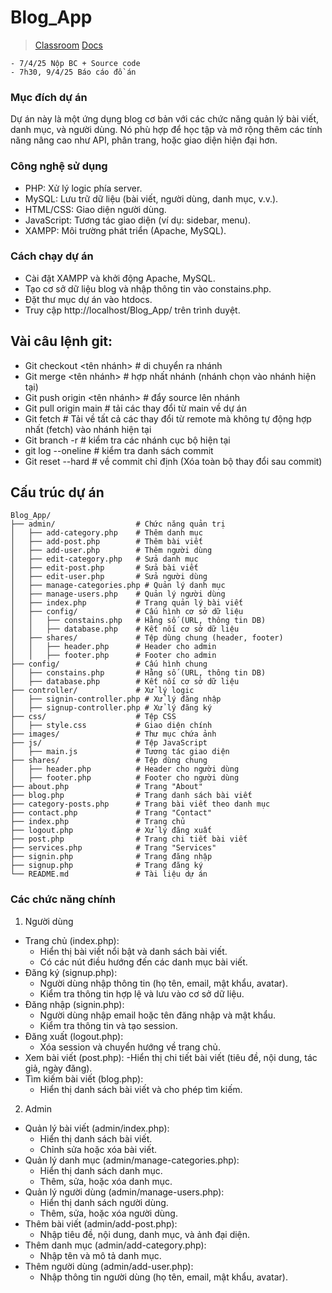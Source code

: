 # Blog_App

> [Classroom](https://classroom.google.com/u/0/c/NzQ5OTkyMzU3MTQy) [Docs](https://docs.google.com/spreadsheets/d/1UzBbwM3lt-sTwVuCZHm5MYIAFbV_Y6HGWXxu6OOtbzk/edit?gid=801622215#gid=801622215)

```
- 7/4/25 Nộp BC + Source code
- 7h30, 9/4/25 Báo cáo đồ án
```

### Mục đích dự án

Dự án này là một ứng dụng blog cơ bản với các chức năng quản lý bài viết, danh mục, và người dùng. Nó phù hợp để học tập và mở rộng thêm các tính năng nâng cao như API, phân trang, hoặc giao diện hiện đại hơn.

### Công nghệ sử dụng
- PHP: Xử lý logic phía server.
- MySQL: Lưu trữ dữ liệu (bài viết, người dùng, danh mục, v.v.).
- HTML/CSS: Giao diện người dùng.
- JavaScript: Tương tác giao diện (ví dụ: sidebar, menu).
- XAMPP: Môi trường phát triển (Apache, MySQL).

### Cách chạy dự án
- Cài đặt XAMPP và khởi động Apache, MySQL.
- Tạo cơ sở dữ liệu blog và nhập thông tin vào constains.php.
- Đặt thư mục dự án vào htdocs.
- Truy cập http://localhost/Blog_App/ trên trình duyệt.

## Vài câu lệnh git:

- Git checkout <tên nhánh> # di chuyển ra nhánh
- Git merge <tên nhánh> # hợp nhất nhánh (nhánh chọn vào nhánh hiện tại)
- Git push origin <tên nhánh> # đẩy source lên nhánh
- Git pull origin main # tải các thay đổi từ main về dự án
- Git fetch # Tải về tất cả các thay đổi từ remote mà không tự động hợp nhất (fetch) vào nhánh hiện tại
- Git branch -r # kiểm tra các nhánh cục bộ hiện tại
- git log --oneline # kiểm tra danh sách commit
- Git reset --hard <id commit> # về commit chỉ định (Xóa toàn bộ thay đổi sau commit)


## Cấu trúc dự án

```
Blog_App/
├── admin/                  # Chức năng quản trị
│   ├── add-category.php    # Thêm danh mục
│   ├── add-post.php        # Thêm bài viết
│   ├── add-user.php        # Thêm người dùng
│   ├── edit-category.php   # Sửa danh mục
│   ├── edit-post.php       # Sửa bài viết
│   ├── edit-user.php       # Sửa người dùng
│   ├── manage-categories.php # Quản lý danh mục
│   ├── manage-users.php    # Quản lý người dùng
│   ├── index.php           # Trang quản lý bài viết
│   ├── config/             # Cấu hình cơ sở dữ liệu
│   │   ├── constains.php   # Hằng số (URL, thông tin DB)
│   │   ├── database.php    # Kết nối cơ sở dữ liệu
│   ├── shares/             # Tệp dùng chung (header, footer)
│   │   ├── header.php      # Header cho admin
│   │   ├── footer.php      # Footer cho admin
├── config/                 # Cấu hình chung
│   ├── constains.php       # Hằng số (URL, thông tin DB)
│   ├── database.php        # Kết nối cơ sở dữ liệu
├── controller/             # Xử lý logic
│   ├── signin-controller.php # Xử lý đăng nhập
│   ├── signup-controller.php # Xử lý đăng ký
├── css/                    # Tệp CSS
│   ├── style.css           # Giao diện chính
├── images/                 # Thư mục chứa ảnh
├── js/                     # Tệp JavaScript
│   ├── main.js             # Tương tác giao diện
├── shares/                 # Tệp dùng chung
│   ├── header.php          # Header cho người dùng
│   ├── footer.php          # Footer cho người dùng
├── about.php               # Trang "About"
├── blog.php                # Trang danh sách bài viết
├── category-posts.php      # Trang bài viết theo danh mục
├── contact.php             # Trang "Contact"
├── index.php               # Trang chủ
├── logout.php              # Xử lý đăng xuất
├── post.php                # Trang chi tiết bài viết
├── services.php            # Trang "Services"
├── signin.php              # Trang đăng nhập
├── signup.php              # Trang đăng ký
└── README.md               # Tài liệu dự án
```

### Các chức năng chính
1. Người dùng
- Trang chủ (index.php):
    - Hiển thị bài viết nổi bật và danh sách bài viết.
    - Có các nút điều hướng đến các danh mục bài viết.
- Đăng ký (signup.php):
    - Người dùng nhập thông tin (họ tên, email, mật khẩu, avatar).
    - Kiểm tra thông tin hợp lệ và lưu vào cơ sở dữ liệu.
- Đăng nhập (signin.php):
    - Người dùng nhập email hoặc tên đăng nhập và mật khẩu.
    - Kiểm tra thông tin và tạo session.
- Đăng xuất (logout.php):
    - Xóa session và chuyển hướng về trang chủ.
- Xem bài viết (post.php):
     -Hiển thị chi tiết bài viết (tiêu đề, nội dung, tác giả, ngày đăng).
- Tìm kiếm bài viết (blog.php):
    - Hiển thị danh sách bài viết và cho phép tìm kiếm.
2. Admin
- Quản lý bài viết (admin/index.php):
    - Hiển thị danh sách bài viết.
    - Chỉnh sửa hoặc xóa bài viết.
- Quản lý danh mục (admin/manage-categories.php):
    - Hiển thị danh sách danh mục.
    - Thêm, sửa, hoặc xóa danh mục.
- Quản lý người dùng (admin/manage-users.php):
    - Hiển thị danh sách người dùng.
    - Thêm, sửa, hoặc xóa người dùng.
- Thêm bài viết (admin/add-post.php):
    - Nhập tiêu đề, nội dung, danh mục, và ảnh đại diện.
- Thêm danh mục (admin/add-category.php):
    - Nhập tên và mô tả danh mục.
- Thêm người dùng (admin/add-user.php):
    - Nhập thông tin người dùng (họ tên, email, mật khẩu, avatar).